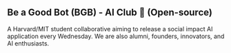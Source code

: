 ## Be a Good Bot (BGB) - AI Club 👋 (Open-source)

A Harvard/MIT student collaborative aiming to release a social impact AI application every Wednesday. We are also alumni, founders, innovators, and AI enthusiasts. 
